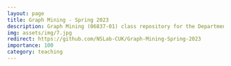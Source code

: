 ```yaml
---
layout: page
title: Graph Mining - Spring 2023
description: Graph Mining (06837-01) class repository for the Department of Artificial Intelligence at the Catholic University of Korea
img: assets/img/7.jpg
redirect: https://github.com/NSLab-CUK/Graph-Mining-Spring-2023
importance: 100
category: teaching
---
```

